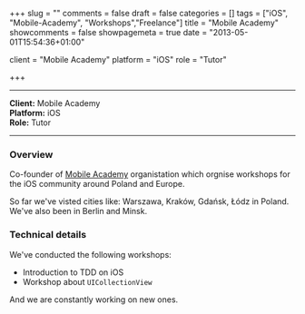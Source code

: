 +++
slug = ""
comments = false
draft = false
categories = []
tags = ["iOS", "Mobile-Academy", "Workshops","Freelance"]
title = "Mobile Academy"
showcomments = false
showpagemeta = true
date = "2013-05-01T15:54:36+01:00"

client = "Mobile Academy"
platform = "iOS"
role = "Tutor"

+++

---
**Client:**	Mobile Academy</br>
**Platform:**	iOS</br>
**Role:**		Tutor</br>

---


### Overview

Co-founder of [Mobile Academy](http://mobile-academy.io) organistation which orgnise workshops for the iOS community around Poland and Europe. 

So far we've visted cities like: Warszawa, Kraków, Gdańsk, Łódz in Poland. We've also been in Berlin and Minsk.

### Technical details

We've conducted the following workshops:
- Introduction to TDD on iOS
- Workshop about `UICollectionView`

And we are constantly working on new ones.